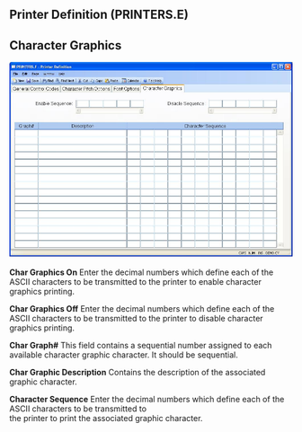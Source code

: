 ##  Printer Definition (PRINTERS.E)

<PageHeader />

##  Character Graphics

![](./PRINTERS-E-4.jpg)

**Char Graphics On** Enter the decimal numbers which define each of the ASCII
characters to be transmitted to the printer to enable character graphics
printing.  
  
**Char Graphics Off** Enter the decimal numbers which define each of the ASCII
characters to be transmitted to the printer to disable character graphics
printing.  
  
**Char Graph#** This field contains a sequential number assigned to each
available character graphic character. It should be sequential.  
  
**Char Graphic Description** Contains the description of the associated
graphic character.  
  
**Character Sequence** Enter the decimal numbers which define each of the
ASCII characters to be transmitted to  
the printer to print the associated graphic character.  
  
  
<badge text= "Version 8.10.57" vertical="middle" />

<PageFooter />